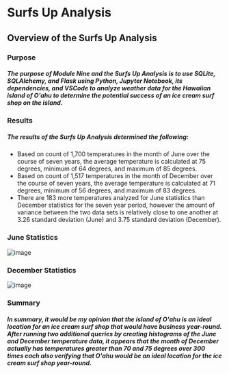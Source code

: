 # Surfs Up Analysis

## Overview of the Surfs Up Analysis

### Purpose

##### The purpose of Module Nine and the Surfs Up Analysis is to use SQLite, SQLAlchemy, and Flask using Python, Jupyter Notebook, its dependencies, and VSCode to analyze weather data for the Hawaiian island of O'ahu to determine the potential success of an ice cream surf shop on the island.

### Results

##### The results of the Surfs Up Analysis determined the following:
- Based on count of 1,700 temperatures in the month of June over the course of seven years, the average temperature is calculated at 75 degrees, minimum of 64 degrees, and maximum of 85 degrees.
- Based on count of 1,517 temperatures in the month of December over the course of seven years, the average temperature is calculated at 71 degrees, minimum of 56 degrees, and maximum of 83 degrees.
- There are 183 more temperatures analyzed for June statistics than December statistics for the seven year period, however the amount of variance between the two data sets is relatively close to one another at 3.26 standard deviation (June) and 3.75 standard deviation (December).

### June Statistics
![image](https://user-images.githubusercontent.com/96215773/173988207-96d77994-8275-4ccd-a60e-553355edf403.png)

### December Statistics
![image](https://user-images.githubusercontent.com/96215773/173988312-31daba36-f29b-4515-af6d-ee9d67bf70a1.png)

### Summary

##### In summary, it would be my opinion that the island of O'ahu is an ideal location for an ice cream surf shop that would have business year-round.  After running two additional queries by creating histograms of the June and December temperature data, it appears that the month of December actually has temperatures greater than 70 and 75 degrees over 300 times each also verifying that O'ahu would be an ideal location for the ice cream surf shop year-round.

